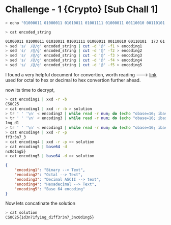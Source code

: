 # Challenge - 1 {Crypto} [Sub Chall 1]

```bash
> echo "01000011 01000011 01010011 01001111 01000011 00110010 00110101  173 61 144 63 156 67 61 146 171  49 110 103 95 100 49  66 66 33 72 33 6e 37 5f 33  bmMwZDFuZzV9" > encoded_string

> cat encoded_string

01000011 01000011 01010011 01001111 01000011 00110010 00110101  173 61 144 63 156 67 61 146 171  49 110 103 95 100 49  66 66 33 72 33 6e 37 5f 33  bmMwZDFuZzV9
> sed 's/  /@/g' encoded_string | cut -d '@' -f1 > encoding1
> sed 's/  /@/g' encoded_string | cut -d '@' -f2 > encoding2
> sed 's/  /@/g' encoded_string | cut -d '@' -f3 > encoding3
> sed 's/  /@/g' encoded_string | cut -d '@' -f4 > encoding4
> sed 's/  /@/g' encoded_string | cut -d '@' -f5 > encoding5
```

I found a very helpful document for convertion, worth reading ---> [link](https://www.cyberciti.biz/faq/bc-convert-octal-to-hexadecimal-number/) used for octal to hex or decimal to hex convertion further ahead.

now its time to decrypt,

```bash
> cat encoding1 | xxd -r -b
CSOC25                                                                  
> cat encoding1 | xxd -r -b > solution
> tr ' ' '\n' < encoding2 | while read -r num; do (echo "obase=16; ibase=8; $num" | bc) done | xxd -r -p >> solution                                                         
> tr ' ' '\n' < encoding3 | while read -r num; do (echo "obase=16; ibase=10; $num" | bc) done | xxd -r -p
1ng_d1                                                                 
> tr ' ' '\n' < encoding3 | while read -r num; do (echo "obase=16; ibase=10; $num" | bc) done | xxd -r -p >> solution
> cat encoding4 | xxd -r -p
ff3r3n7_3                                                               
> cat encoding4 | xxd -r -p >> solution
> cat encoding5 | base64 -d
nc0d1ng5}                                                               
> cat encoding5 | base64 -d >> solution
```

```json
{
	"encoding1": "Binary --> Text",
	"encoding2": "Octal --> Text",
	"encoding3": "Decimal ASCII --> text",
	"encoding4": "Hexadecimal --> Text",
	"encoding5": "Base 64 encoding"
}
```


Now lets concatinate the solution
```bash
> cat solution
CSOC25{1d3n71fy1ng_d1ff3r3n7_3nc0d1ng5}
```